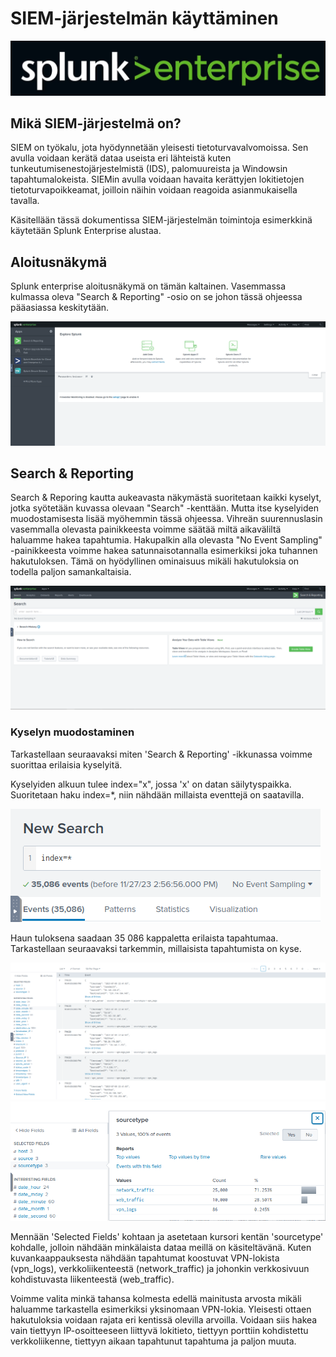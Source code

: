 # SIEM-järjestelmän käyttäminen
![Splunk enterprise](kuvat/Splunk-enterprise.PNG)
## Mikä SIEM-järjestelmä on?
SIEM on työkalu, jota hyödynnetään yleisesti tietoturvavalvomoissa. Sen avulla voidaan kerätä dataa useista eri lähteistä kuten tunkeutumisenestojärjestelmistä (IDS), palomuureista ja Windowsin tapahtumalokeista. SIEMin avulla voidaan havaita kerättyjen lokitietojen tietoturvapoikkeamat, joilloin näihin voidaan reagoida asianmukaisella tavalla.

Käsitellään tässä dokumentissa SIEM-järjestelmän toimintoja esimerkkinä käytetään Splunk Enterprise alustaa.

## Aloitusnäkymä
Splunk enterprise aloitusnäkymä on tämän kaltainen. Vasemmassa kulmassa oleva "Search & Reporting" -osio on se johon tässä ohjeessa pääasiassa keskitytään. 

![Splunkin aloitusnäkymä](kuvat/Splunk-aloitusnäkymä.PNG)

## Search & Reporting
Search & Reporing kautta aukeavasta näkymästä suoritetaan kaikki kyselyt, jotka syötetään kuvassa olevaan "Search" -kenttään. Mutta itse kyselyiden muodostamisesta lisää myöhemmin tässä ohjeessa. Vihreän suurennuslasin vasemmalla olevasta painikkeesta voimme säätää miltä aikaväliltä haluamme hakea tapahtumia. Hakupalkin alla olevasta "No Event Sampling" -painikkeesta voimme hakea satunnaisotannalla esimerkiksi joka tuhannen hakutuloksen. Tämä on hyödyllinen ominaisuus mikäli hakutuloksia on todella paljon samankaltaisia.

![Splunkin kyselynäkymä](kuvat/Splunk-search-and-reporting.PNG)

### Kyselyn muodostaminen
Tarkastellaan seuraavaksi miten 'Search & Reporting' -ikkunassa voimme suorittaa erilaisia kyselyitä. 

Kyselyiden alkuun tulee index="x", jossa 'x' on datan säilytyspaikka. Suoritetaan haku index=*, niin nähdään millaista eventtejä on saatavilla. 

![Splunk haun tulos](kuvat/Splunk_haku.PNG)

Haun tuloksena saadaan 35 086 kappaletta erilaista tapahtumaa. Tarkastellaan seuraavaksi tarkemmin, millaisista tapahtumista on kyse.

![Splunk haun tulos 2](kuvat/Splunk_haku2.PNG)
![Splunk haun sourcetypet](kuvat/Splunk_sourcetype.PNG)


Mennään 'Selected Fields' kohtaan ja asetetaan kursori kentän 'sourcetype' kohdalle, jolloin nähdään minkälaista dataa meillä on käsiteltävänä. Kuten kuvankaappauksesta nähdään tapahtumat koostuvat VPN-lokista (vpn_logs), verkkoliikenteestä (network_traffic) ja johonkin verkkosivuun kohdistuvasta liikenteestä (web_traffic). 

Voimme valita minkä tahansa kolmesta edellä mainitusta arvosta mikäli haluamme tarkastella esimerkiksi yksinomaan VPN-lokia. Yleisesti ottaen hakutuloksia voidaan rajata eri kentissä olevilla arvoilla. Voidaan siis hakea vain tiettyyn IP-osoitteeseen liittyvä lokitieto, tiettyyn porttiin kohdistettu verkkoliikenne, tiettyyn aikaan tapahtunut tapahtuma ja paljon muuta. 
